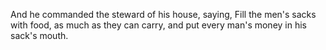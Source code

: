 And he commanded the steward of his house, saying, Fill the men's sacks with food, as much as they can carry, and put every man's money in his sack's mouth.
